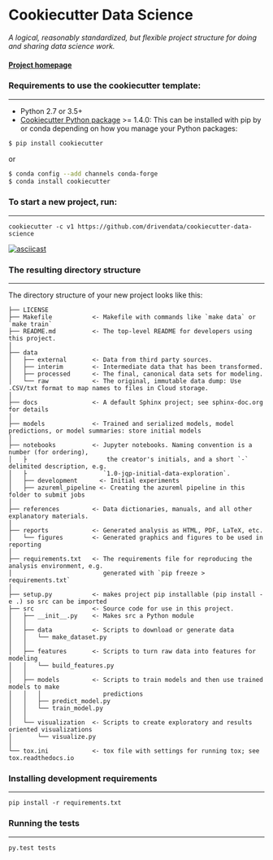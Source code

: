 # Cookiecutter Data Science

_A logical, reasonably standardized, but flexible project structure for doing and sharing data science work._


#### [Project homepage](http://drivendata.github.io/cookiecutter-data-science/)


### Requirements to use the cookiecutter template:
-----------
 - Python 2.7 or 3.5+
 - [Cookiecutter Python package](http://cookiecutter.readthedocs.org/en/latest/installation.html) >= 1.4.0: This can be installed with pip by or conda depending on how you manage your Python packages:

``` bash
$ pip install cookiecutter
```

or

``` bash
$ conda config --add channels conda-forge
$ conda install cookiecutter
```


### To start a new project, run:
------------

    cookiecutter -c v1 https://github.com/drivendata/cookiecutter-data-science


[![asciicast](https://asciinema.org/a/244658.svg)](https://asciinema.org/a/244658)


### The resulting directory structure
------------

The directory structure of your new project looks like this: 

```
├── LICENSE
├── Makefile           <- Makefile with commands like `make data` or `make train`
├── README.md          <- The top-level README for developers using this project.
│
├── data              
│   ├── external       <- Data from third party sources.
│   ├── interim        <- Intermediate data that has been transformed.
│   ├── processed      <- The final, canonical data sets for modeling.
│   └── raw            <- The original, immutable data dump: Use .CSV/txt format to map names to files in Cloud storage.
│
├── docs               <- A default Sphinx project; see sphinx-doc.org for details
│
├── models             <- Trained and serialized models, model predictions, or model summaries: store initial models
│
├── notebooks          <- Jupyter notebooks. Naming convention is a number (for ordering),
│   ├                      the creator's initials, and a short `-` delimited description, e.g.
│   ├                     `1.0-jqp-initial-data-exploration`.
│   ├── development      <- Initial experiments 
│   ├── azureml_pipeline <- Creating the azureml pipeline in this folder to submit jobs
│
├── references         <- Data dictionaries, manuals, and all other explanatory materials.
│
├── reports            <- Generated analysis as HTML, PDF, LaTeX, etc.
│   └── figures        <- Generated graphics and figures to be used in reporting
│
├── requirements.txt   <- The requirements file for reproducing the analysis environment, e.g.
│                         generated with `pip freeze > requirements.txt`
│
├── setup.py           <- makes project pip installable (pip install -e .) so src can be imported
├── src                <- Source code for use in this project.
│   ├── __init__.py    <- Makes src a Python module
│   │
│   ├── data           <- Scripts to download or generate data
│   │   └── make_dataset.py
│   │
│   ├── features       <- Scripts to turn raw data into features for modeling
│   │   └── build_features.py
│   │
│   ├── models         <- Scripts to train models and then use trained models to make
│   │   │                 predictions
│   │   ├── predict_model.py
│   │   └── train_model.py
│   │
│   └── visualization  <- Scripts to create exploratory and results oriented visualizations
│       └── visualize.py
│
└── tox.ini            <- tox file with settings for running tox; see tox.readthedocs.io
```


### Installing development requirements
------------

    pip install -r requirements.txt

### Running the tests
------------

    py.test tests
